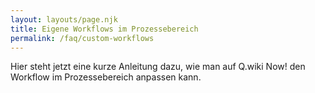 ```yaml
---
layout: layouts/page.njk
title: Eigene Workflows im Prozessebereich
permalink: /faq/custom-workflows
---
```

Hier steht jetzt eine kurze Anleitung dazu, wie man auf Q.wiki Now! den Workflow im Prozessebereich anpassen kann.